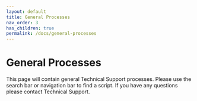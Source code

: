 ```yaml
---
layout: default
title: General Processes
nav_order: 3
has_children: true
permalink: /docs/general-processes
---
```


# General Processes

This page will contain general Technical Support processes. Please use the search bar or navigation bar to find a script. If you have any questions please contact Technical Support.